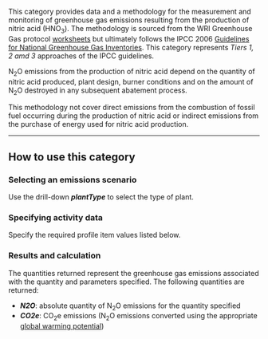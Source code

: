 This category provides data and a methodology for the measurement and
monitoring of greenhouse gas emissions resulting from the production of
nitric acid (HNO<sub>3</sub>). The methodology is sourced from the WRI
Greenhouse Gas protocol
[worksheets](http://www.ghgprotocol.org/calculation-tools/all-tools) but
ultimately follows the IPCC 2006 [Guidelines for National Greenhouse Gas
Inventories](http://www.ipcc-nggip.iges.or.jp/public/2006gl/index.html).
This category represents *Tiers 1, 2 amd 3* approaches of the IPCC
guidelines.

N<sub>2</sub>O emissions from the production of nitric acid depend on the
quantity of nitric acid produced, plant design, burner conditions and on
the amount of N<sub>2</sub>O destroyed in any subsequent abatement process.

This methodology not cover direct emissions from the combustion of
fossil fuel occurring during the production of nitric acid or indirect
emissions from the purchase of energy used for nitric acid production.

-----

## How to use this category

### Selecting an emissions scenario

Use the drill-down ***plantType*** to select the type of plant.

### Specifying activity data

Specify the required profile item values listed below.

### Results and calculation

The quantities returned represent the greenhouse gas emissions
associated with the quantity and parameters specified. The following
quantities are returned:

  - ***N2O***: absolute quantity of N<sub>2</sub>O emissions for the quantity
    specified
  - ***CO2e***: CO<sub>2</sub>e emissions (N<sub>2</sub>O emissions converted using
    the appropriate [global warming
    potential](Greenhouse_gases_Global_warming_potentials))
